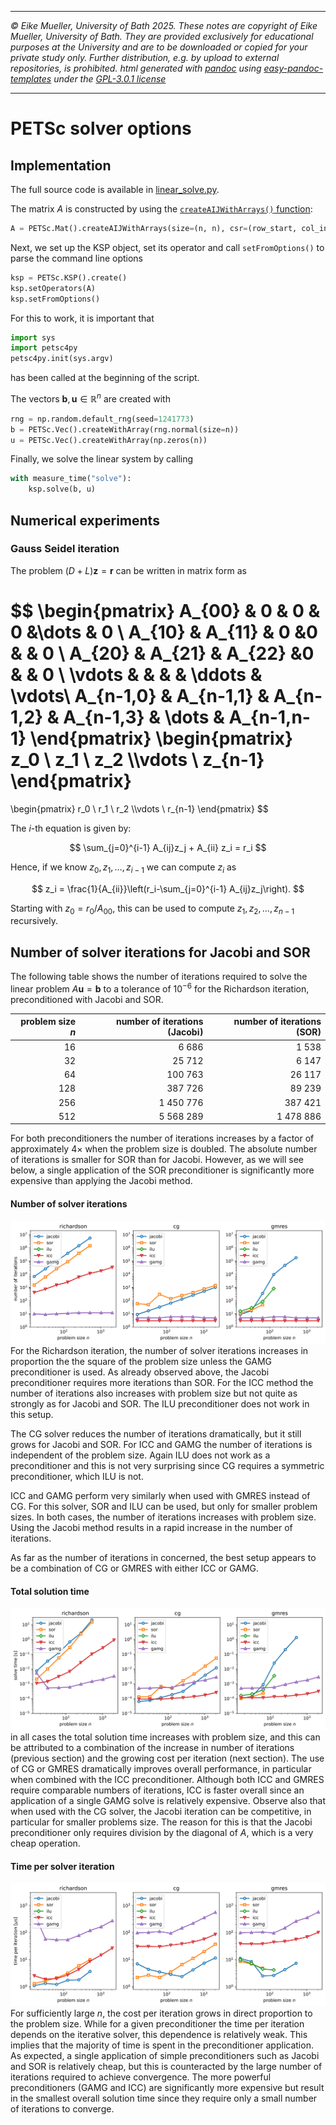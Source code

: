
----

*&#169; Eike Mueller, University of Bath 2025. These notes are copyright of Eike Mueller, University of Bath. They are provided exclusively for educational purposes at the University and are to be downloaded or copied for your private study only. Further distribution, e.g. by upload to external repositories, is prohibited. html generated with [pandoc](https://pandoc.org/) using [easy-pandoc-templates](https://github.com/ryangrose/easy-pandoc-templates) under the [GPL-3.0.1 license](https://github.com/ryangrose/easy-pandoc-templates?tab=GPL-3.0-1-ov-file#readme)*

----

# PETSc solver options

## Implementation
The full source code is available in [linear_solve.py](linear_solve.py).

The matrix $A$ is constructed by using the [`createAIJWithArrays()` function](https://petsc.org/release/petsc4py/reference/petsc4py.PETSc.Mat.html#petsc4py.PETSc.Mat.createAIJWithArrays):

```Python
A = PETSc.Mat().createAIJWithArrays(size=(n, n), csr=(row_start, col_indices, values))
```

Next, we set up the KSP object, set its operator and call `setFromOptions()` to parse the command line options
```Python
ksp = PETSc.KSP().create()
ksp.setOperators(A)
ksp.setFromOptions()
```
For this to work, it is important that

```Python
import sys
import petsc4py
petsc4py.init(sys.argv)
```
has been called at the beginning of the script.

The vectors $\boldsymbol{b}, \boldsymbol{u}\in\mathbb{R}^n$ are created with

```Python
rng = np.random.default_rng(seed=1241773)
b = PETSc.Vec().createWithArray(rng.normal(size=n))
u = PETSc.Vec().createWithArray(np.zeros(n))
```
Finally, we solve the linear system by calling
```Python
with measure_time("solve"):
    ksp.solve(b, u)
```

## Numerical experiments

### Gauss Seidel iteration
The problem $(D+L)\boldsymbol{z} = \boldsymbol{r}$ can be written in matrix form as

$$
\begin{pmatrix}
A_{00} & 0 & 0 & 0 &\dots & 0 \\
A_{10} & A_{11} & 0 &0 & & 0 \\
A_{20} & A_{21} & A_{22} &0 & & 0 \\
\vdots & & & & \ddots & \vdots\\ 
A_{n-1,0} & A_{n-1,1} & A_{n-1,2} & A_{n-1,3} & \dots & A_{n-1,n-1}
\end{pmatrix}
\begin{pmatrix}
z_0 \\ z_1 \\ z_2 \\\vdots \\ z_{n-1}
\end{pmatrix}
=
\begin{pmatrix}
r_0 \\ r_1 \\ r_2 \\\vdots \\ r_{n-1}
\end{pmatrix}
$$

The $i$-th equation is given by:

$$
\sum_{j=0}^{i-1} A_{ij}z_j + A_{ii} z_i = r_i
$$

Hence, if we know $z_0,z_1,\dots,z_{i-1}$ we can compute $z_i$ as

$$
z_i = \frac{1}{A_{ii}}\left(r_i-\sum_{j=0}^{i-1} A_{ij}z_j\right).
$$

Starting with $z_0 = r_0/A_{00}$, this can be used to compute $z_1,z_2,\dots,z_{n-1}$ recursively.

## Number of solver iterations for Jacobi and SOR
The following table shows the number of iterations required to solve the linear problem $A\boldsymbol{u}=\boldsymbol{b}$ to a tolerance of $10^{-6}$ for the Richardson iteration, preconditioned with Jacobi and SOR.

| problem size $n$ | number of iterations (Jacobi) | number of iterations (SOR) |
| ---:             | ---:                          | ---:                       |
| 16               |                         6 686 |                      1 538 |
| 32               |                        25 712 |                      6 147 |
| 64               |                      100 763  |                    26 117  |
| 128              |                       387 726 |                     89 239 |
| 256              |                     1 450 776 |                    387 421 |
| 512              |                     5 568 289 |                  1 478 886 |

For both preconditioners the number of iterations increases by a factor of approximately $4\times$ when the problem size is doubled. The absolute number of iterations is smaller for SOR than for Jacobi. However, as we will see below, a single application of the SOR preconditioner is significantly more expensive than applying the Jacobi method.

#### Number of solver iterations
![Number of solver iterations](niter.svg)
For the Richardson iteration, the number of solver iterations increases in proportion the the square of the problem size unless the GAMG preconditioner is used. As already observed above, the Jacobi preconditioner requires more iterations than SOR. For the ICC method the number of iterations also increases with problem size but not quite as strongly as for Jacobi and SOR. The ILU preconditioner does not work in this setup.

The CG solver reduces the number of iterations dramatically, but it still grows for Jacobi and SOR. For ICC and GAMG the number of iterations is independent of the problem size. Again ILU does not work as a preconditioner and this is not very surprising since CG requires a symmetric preconditioner, which ILU is not.

ICC and GAMG perform very similarly when used with GMRES instead of CG. For this solver, SOR and ILU can be used, but only for smaller problem sizes. In both cases, the number of iterations increases with problem size. Using the Jacobi method results in a rapid increase in the number of iterations.

As far as the number of iterations in concerned, the best setup appears to be a combination of CG or GMRES with either ICC or GAMG.
#### Total solution time
![Total solution time](tsolve.svg)
in all cases the total solution time increases with problem size, and this can be attributed to a combination of the increase in number of iterations (previous section) and the growing cost per iteration (next section). The use of CG or GMRES dramatically improves overall performance, in particular when combined with the ICC preconditioner. Although both ICC and GMRES require comparable numbers of iterations, ICC is faster overall since an application of a single GAMG solve is relatively expensive. Observe also that when used with the CG solver, the Jacobi iteration can be competitive, in particular for smaller problems size. The reason for this is that the Jacobi preconditioner only requires division by the diagonal of $A$, which is a very cheap operation.

#### Time per solver iteration
![Time per solver iteration](titer.svg)
For sufficiently large $n$, the cost per iteration grows in direct proportion to the problem size. While for a given preconditioner the time per iteration depends on the iterative solver, this dependence is relatively weak. This implies that the majority of time is spent in the preconditioner application. As expected, a single application of simple preconditioners such as Jacobi and SOR is relatively cheap, but this is counteracted by the large number of iterations required to achieve convergence. The more powerful preconditioners (GAMG and ICC) are significantly more expensive but result in the smallest overall solution time since they require only a small number of iterations to converge.